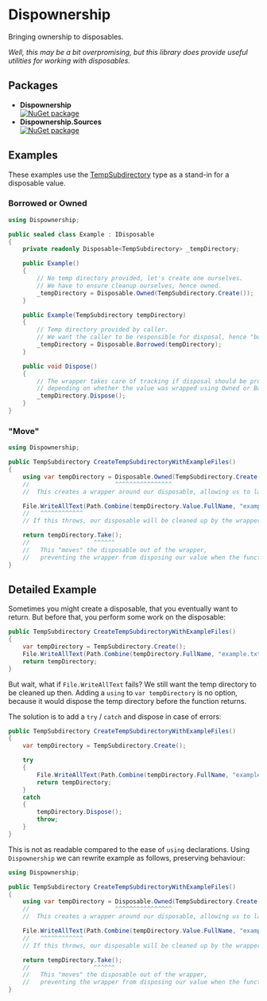 # Dispownership
Bringing ownership to disposables.

*Well, this may be a bit overpromising, but this library does provide useful utilities for working with disposables.*

## Packages

* **Dispownership** \
  [![NuGet package](https://buildstats.info/nuget/Dispownership)](https://www.nuget.org/packages/Dispownership)
* **Dispownership.Sources** \
  [![NuGet package](https://buildstats.info/nuget/Dispownership.Sources)](https://www.nuget.org/packages/Dispownership.Sources)

## Examples
These examples use the [TempSubdirectory](https://github.com/messerli-informatik-ag/temp-directory) type as a stand-in for a disposable value.

### Borrowed or Owned
```cs
using Dispownership;

public sealed class Example : IDisposable
{
    private readonly Disposable<TempSubdirectory> _tempDirectory;

    public Example()
    {
        // No temp directory provided, let's create one ourselves.
        // We have to ensure cleanup ourselves, hence owned.
        _tempDirectory = Disposable.Owned(TempSubdirectory.Create());
    }

    public Example(TempSubdirectory tempDirectory)
    {
        // Temp directory provided by caller.
        // We want the caller to be responsible for disposal, hence "borrowed".
        _tempDirectory = Disposable.Borrowed(tempDirectory);
    }

    public void Dispose()
    {
        // The wrapper takes care of tracking if disposal should be propagated or not,
        // depending on whether the value was wrapped using Owned or Borrowed.
        _tempDirectory.Dispose();
    }
}
```

### "Move"
```cs
using Dispownership;

public TempSubdirectory CreateTempSubdirectoryWithExampleFiles()
{
    using var tempDirectory = Disposable.Owned(TempSubdirectory.Create());
    //                        ^^^^^^^^^^^^^^^^
    //  This creates a wrapper around our disposable, allowing us to later "move" the disposable.

    File.WriteAllText(Path.Combine(tempDirectory.Value.FullName, "example.txt"), contents: "Example");
    //   ^^^^^^^^^^^^
    // If this throws, our disposable will be cleaned up by the wrapper.

    return tempDirectory.Take();
    //                  ^^^^^^
    //   This "moves" the disposable out of the wrapper,
    //   preventing the wrapper from disposing our value when the function returns.
}
```

## Detailed Example
Sometimes you might create a disposable, that you eventually want to return.
But before that, you perform some work on the disposable:

```cs
public TempSubdirectory CreateTempSubdirectoryWithExampleFiles()
{
    var tempDirectory = TempSubdirectory.Create();
    File.WriteAllText(Path.Combine(tempDirectory.FullName, "example.txt"), contents: "Example");
    return tempDirectory;
}
```

But wait, what if `File.WriteAllText` fails? We still want the temp directory to be cleaned up then.
Adding a `using` to `var tempDirectory` is no option, because it would dispose the temp directory before the function returns.

The solution is to add a `try` / `catch` and dispose in case of errors:

```cs
public TempSubdirectory CreateTempSubdirectoryWithExampleFiles()
{
    var tempDirectory = TempSubdirectory.Create();

    try
    {
        File.WriteAllText(Path.Combine(tempDirectory.FullName, "example.txt"), contents: "Example");
        return tempDirectory;
    }
    catch
    {
        tempDirectory.Dispose();
        throw;
    }
}
```

This is not as readable compared to the ease of `using` declarations.
Using `Dispownership` we can rewrite example as follows, preserving behaviour:

```cs
using Dispownership;

public TempSubdirectory CreateTempSubdirectoryWithExampleFiles()
{
    using var tempDirectory = Disposable.Owned(TempSubdirectory.Create());
    //                        ^^^^^^^^^^^^^^^^
    //  This creates a wrapper around our disposable, allowing us to later "move" the disposable.

    File.WriteAllText(Path.Combine(tempDirectory.Value.FullName, "example.txt"), contents: "Example");
    //   ^^^^^^^^^^^^
    // If this throws, our disposable will be cleaned up by the wrapper.

    return tempDirectory.Take();
    //                  ^^^^^^
    //   This "moves" the disposable out of the wrapper,
    //   preventing the wrapper from disposing our value when the function returns.
}
```
